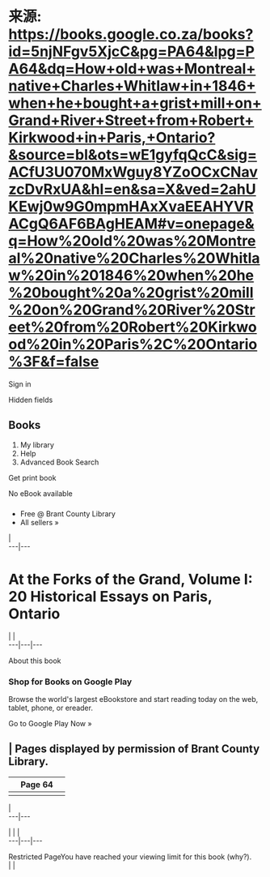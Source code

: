 # 来源: https://books.google.co.za/books?id=5njNFgv5XjcC&pg=PA64&lpg=PA64&dq=How+old+was+Montreal+native+Charles+Whitlaw+in+1846+when+he+bought+a+grist+mill+on+Grand+River+Street+from+Robert+Kirkwood+in+Paris,+Ontario?&source=bl&ots=wE1gyfqQcC&sig=ACfU3U070MxWguy8YZoOCxCNavzcDvRxUA&hl=en&sa=X&ved=2ahUKEwj0w9G0mpmHAxXvaEEAHYVRACgQ6AF6BAgHEAM#v=onepage&q=How%20old%20was%20Montreal%20native%20Charles%20Whitlaw%20in%201846%20when%20he%20bought%20a%20grist%20mill%20on%20Grand%20River%20Street%20from%20Robert%20Kirkwood%20in%20Paris%2C%20Ontario%3F&f=false

Sign in

Hidden fields

## Books

  1. My library
  2. Help
  3. Advanced Book Search



Get print book

No eBook available

### 

  * Free @ Brant County Library
  * All sellers »



|   
---|---  
  
# At the Forks of the Grand, Volume I: 20 Historical Essays on Paris, Ontario

|  |   
---|---|---  
  
About this book

### Shop for Books on Google Play

Browse the world's largest eBookstore and start reading today on the web, tablet, phone, or ereader.

Go to Google Play Now »

### 

| Pages displayed by permission of Brant County Library.   
---  
  
| | Page 64| |   
---|---|---  
| |   
  
|   
---|---  
  
| | |   
---|---|---  
  
Restricted PageYou have reached your viewing limit for this book (why?).  
| | 
